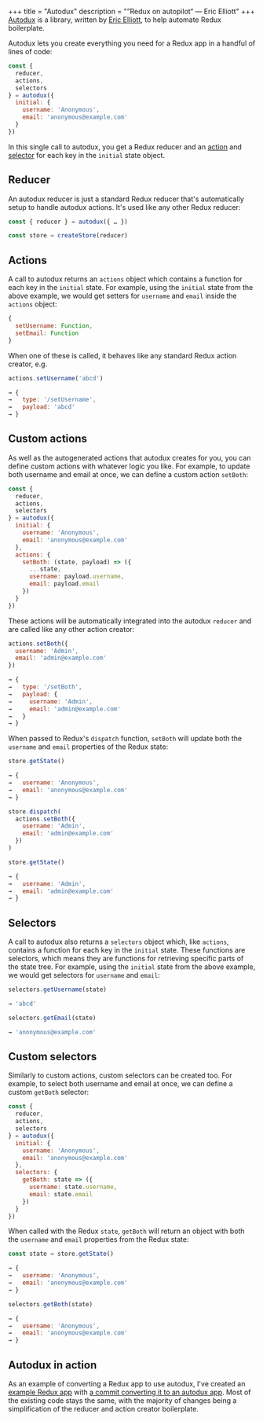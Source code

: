 +++
title = "Autodux"
description = "”Redux on autopilot“ — Eric Elliott"
+++
[Autodux](https://github.com/ericelliott/autodux) is a library, written by [Eric Elliott](https://ericelliottjs.com/), to help automate Redux boilerplate.

Autodux lets you create everything you need for a Redux app in a handful of lines of code:

```js
const {
  reducer,
  actions,
  selectors
} = autodux({
  initial: {
    username: 'Anonymous',
    email: 'anonymous@example.com'
  }
})
```

In this single call to autodux, you get a Redux reducer and an [action](#actions) and [selector](#selectors) for each key in the `initial` state object.

## Reducer

An autodux reducer is just a standard Redux reducer that's automatically setup to handle autodux actions. It's used like any other Redux reducer:

```js
const { reducer } = autodux({ … })

const store = createStore(reducer)
```

## Actions

A call to autodux returns an `actions` object which contains a function for each key in the `initial` state. For example, using the `initial` state from the above example, we would get setters for `username` and `email` inside the `actions` object:

```js
{
  setUsername: Function,
  setEmail: Function
}
```

When one of these is called, it behaves like any standard Redux action creator, e.g.

```js
actions.setUsername('abcd')

→ {
→   type: '/setUsername',
→   payload: 'abcd'
→ }
```

## Custom actions

As well as the autogenerated actions that autodux creates for you, you can define custom actions with whatever logic you like. For example, to update both username and email at once, we can define a custom action `setBoth`:

```js
const {
  reducer,
  actions,
  selectors
} = autodux({
  initial: {
    username: 'Anonymous',
    email: 'anonymous@example.com'
  },
  actions: {
    setBoth: (state, payload) => ({
      ...state,
      username: payload.username,
      email: payload.email
    })
  }
})
```

These actions will be automatically integrated into the autodux `reducer` and are called like any other action creator:

```js
actions.setBoth({
  username: 'Admin',
  email: 'admin@example.com'
})

→ {
→   type: '/setBoth',
→   payload: {
→     username: 'Admin',
→     email: 'admin@example.com'
→   }
→ }
```

When passed to Redux's `dispatch` function, `setBoth` will update both the `username` and `email` properties of the Redux state:

```js
store.getState()

→ {
→   username: 'Anonymous',
→   email: 'anonymous@example.com'
→ }

store.dispatch(
  actions.setBoth({
    username: 'Admin',
    email: 'admin@example.com'
  })
)

store.getState()

→ {
→   username: 'Admin',
→   email: 'admin@example.com'
→ }
```

## Selectors

A call to autodux also returns a `selectors` object which, like `actions`, contains a function for each key in the `initial` state. These functions are selectors, which means they are functions for retrieving specific parts of the state tree. For example, using the `initial` state from the above example, we would get selectors for `username` and `email`:

```js
selectors.getUsername(state)

→ 'abcd'

selectors.getEmail(state)

→ 'anonymous@example.com'
```

## Custom selectors

Similarly to custom actions, custom selectors can be created too. For example, to select both username and email at once, we can define a custom `getBoth` selector:

```js
const {
  reducer,
  actions,
  selectors
} = autodux({
  initial: {
    username: 'Anonymous',
    email: 'anonymous@example.com'
  },
  selectors: {
    getBoth: state => ({
      username: state.username,
      email: state.email
    })
  }
})
```

When called with the Redux `state`, `getBoth` will return an object with both the `username` and `email` properties from the Redux state:

```js
const state = store.getState()

→ {
→   username: 'Anonymous',
→   email: 'anonymous@example.com'
→ }

selectors.getBoth(state)

→ {
→   username: 'Anonymous',
→   email: 'anonymous@example.com'
→ }
```

## Autodux in action

As an example of converting a Redux app to use autodux, I've created an [example Redux app](https://github.com/imjoehaines/autodux-example/tree/d4a179f8276677e20d2a916dc6b429e6d3015a09) with [a commit converting it to an autodux app](https://github.com/imjoehaines/autodux-example/commit/f4d9f8c80d39d3da9c88506e8b54c2d65d88915f). Most of the existing code stays the same, with the majority of changes being a simplification of the reducer and action creator boilerplate.
